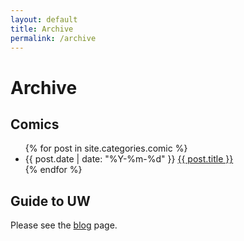 ```yaml
---
layout: default
title: Archive
permalink: /archive
---
```

# Archive

## Comics

<ul class="post-list archive-ul">
  {% for post in site.categories.comic %}
    <li class="archive-li">
      {{ post.date | date: "%Y-%m-%d" }} <a class="post-link" href="{{ post.url | prepend: site.baseurl }}">{{ post.title }}</a>
    </li>
  {% endfor %}
</ul>

## Guide to UW

Please see the [blog](/blog) page.
